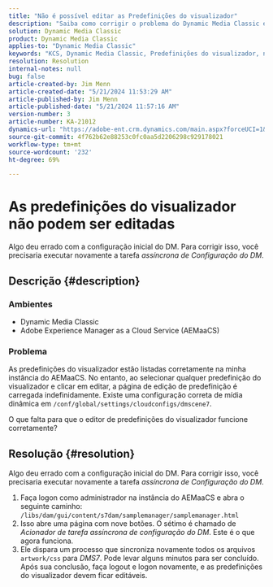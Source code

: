 ```yaml
---
title: "Não é possível editar as Predefinições do visualizador"
description: "Saiba como corrigir o problema do Dynamic Media Classic em que as predefinições do visualizador são listadas corretamente na minha instância do Adobe Experience Manager as a Cloud Service (AEMaaCS)."
solution: Dynamic Media Classic
product: Dynamic Media Classic
applies-to: "Dynamic Media Classic"
keywords: "KCS, Dynamic Media Classic, Predefinições do visualizador, não é possível editar, Adobe Experience Manager as a Cloud Service, AEMaaCS, Solução de problemas"
resolution: Resolution
internal-notes: null
bug: false
article-created-by: Jim Menn
article-created-date: "5/21/2024 11:53:29 AM"
article-published-by: Jim Menn
article-published-date: "5/21/2024 11:57:16 AM"
version-number: 3
article-number: KA-21012
dynamics-url: "https://adobe-ent.crm.dynamics.com/main.aspx?forceUCI=1&pagetype=entityrecord&etn=knowledgearticle&id=66aa34b9-6817-ef11-9f8a-6045bd006268"
source-git-commit: 4f762b62e88253c0fc0aa5d2206298c929178021
workflow-type: tm+mt
source-wordcount: '232'
ht-degree: 69%

---
```


# As predefinições do visualizador não podem ser editadas


Algo deu errado com a configuração inicial do DM. Para corrigir isso, você precisaria executar novamente a tarefa *assíncrona de Configuração do DM*.

## Descrição {#description}


### <b>Ambientes</b>

- Dynamic Media Classic
- Adobe Experience Manager as a Cloud Service (AEMaaCS)




### <b>Problema</b>

As predefinições do visualizador estão listadas corretamente na minha instância do AEMaaCS.
No entanto, ao selecionar qualquer predefinição do visualizador e clicar em editar, a página de edição de predefinição é carregada indefinidamente.
Existe uma configuração correta de mídia dinâmica em `/conf/global/settings/cloudconfigs/dmscene7`.

O que falta para que o editor de predefinições do visualizador funcione corretamente?


## Resolução {#resolution}


Algo deu errado com a configuração inicial do DM. Para corrigir isso, você precisaria executar novamente a tarefa *assíncrona de Configuração do DM*.

1. Faça logon como administrador na instância do AEMaaCS e abra o seguinte caminho: `/libs/dam/gui/content/s7dam/samplemanager/samplemanager.html`
2. Isso abre uma página com nove botões. O sétimo é chamado de *Acionador de tarefa assíncrona de configuração do DM*. Este é o que agora funciona.
3. Ele dispara um processo que sincroniza novamente todos os arquivos `artwork/css` para *DMS7*. Pode levar alguns minutos para ser concluído. Após sua conclusão, faça logout e logon novamente, e as predefinições do visualizador devem ficar editáveis.

